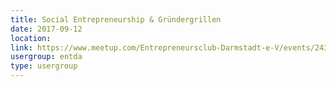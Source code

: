 ```yaml
---
title: Social Entrepreneurship & Gründergrillen
date: 2017-09-12
location: 
link: https://www.meetup.com/Entrepreneursclub-Darmstadt-e-V/events/243022807/
usergroup: entda
type: usergroup
---
```

